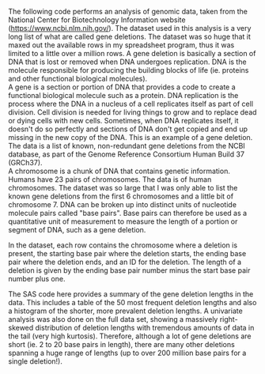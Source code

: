 The following code performs an analysis of genomic data, taken from the 
National Center for Biotechnology Information website (https://www.ncbi.nlm.nih.gov/).
The dataset used in this analysis is a very long list of what are called gene deletions.
The dataset was so huge that it maxed out the available rows in my spreadsheet program,
thus it was limited to a little over a million rows.  A gene deletion is basically a section
of DNA that is lost or removed when DNA undergoes replication.  DNA is the molecule responsible for 
producing the building blocks of life (ie. proteins and other functional biological molecules).  
A gene is a section or portion of DNA that provides a code to create a functional biological 
molecule such as a protein.  DNA replication is the process where the DNA in a nucleus of a cell
replicates itself as part of cell division. Cell division is needed for living things to grow 
and to replace dead or dying cells with new cells. Sometimes, when DNA replicates itself, it doesn't 
do so perfectly and sections of DNA don't get copied and end up missing in the new copy of the DNA.
This is an example of a gene deletion. The data is a list of known, non-redundant gene deletions 
from the NCBI database, as part of the Genome Reference Consortium Human Build 37 (GRCh37).  
A chromosome is a chunk of DNA that contains genetic information.  Humans have 23 pairs of 
chromosomes.  The data is of human chromosomes. The dataset was so large that I was only able
to list the known gene deletions from the first 6 chromosomes and a little bit of chromosome 7.
DNA can be broken up into distinct units of nucleotide molecule pairs called "base pairs".
Base pairs can therefore be used as a quantitative unit of measurement to measure the length
of a portion or segment of DNA, such as a gene deletion.

In the dataset, each row contains the chromosome where a deletion is present, 
the starting base pair where the deletion starts, the ending base pair where the deletion ends,
and an ID for the deletion.  The length of a deletion is given by the ending base pair 
number minus the start base pair number plus one.

The SAS code here provides a summary of the gene deletion lengths in the data.  This includes a
table of the 50 most frequent deletion lengths and also a histogram of the shorter, 
more prevalent deletion lengths.  A univariate analysis was also done on the full data set, 
showing a massively right-skewed distribution of deletion lengths with tremendous amounts of data
in the tail (very high kurtosis).  Therefore, although a lot of gene deletions are short 
(ie. 2 to 20 base pairs in length), there are many other deletions spanning a huge range of lengths
(up to over 200 million base pairs for a single deletion!).
     
